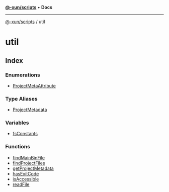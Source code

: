 [**@-xun/scripts**](../README.md) • **Docs**

***

[@-xun/scripts](../README.md) / util

# util

## Index

### Enumerations

- [ProjectMetaAttribute](enumerations/ProjectMetaAttribute.md)

### Type Aliases

- [ProjectMetadata](type-aliases/ProjectMetadata.md)

### Variables

- [fsConstants](variables/fsConstants.md)

### Functions

- [findMainBinFile](functions/findMainBinFile.md)
- [findProjectFiles](functions/findProjectFiles.md)
- [getProjectMetadata](functions/getProjectMetadata.md)
- [hasExitCode](functions/hasExitCode.md)
- [isAccessible](functions/isAccessible.md)
- [readFile](functions/readFile.md)
